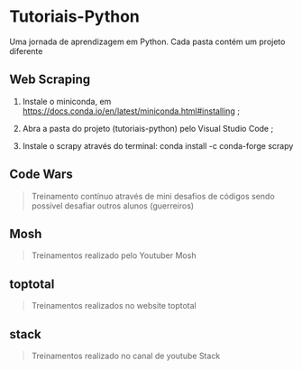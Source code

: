 # Tutoriais-Python
Uma jornada de aprendizagem em Python. Cada pasta contém um projeto diferente

## Web Scraping
1. Instale o miniconda, em https://docs.conda.io/en/latest/miniconda.html#installing ;

2. Abra a pasta do projeto (tutoriais-python) pelo Visual Studio Code ;

3. Instale o scrapy através do terminal: conda install -c conda-forge scrapy

## Code Wars
> Treinamento contínuo através de mini desafios de códigos sendo possível desafiar outros alunos (guerreiros)

## Mosh
> Treinamentos realizado pelo Youtuber Mosh

## toptotal
> Treinamentos realizados no website toptotal

## stack
> Treinamentos realizado no canal de youtube Stack
